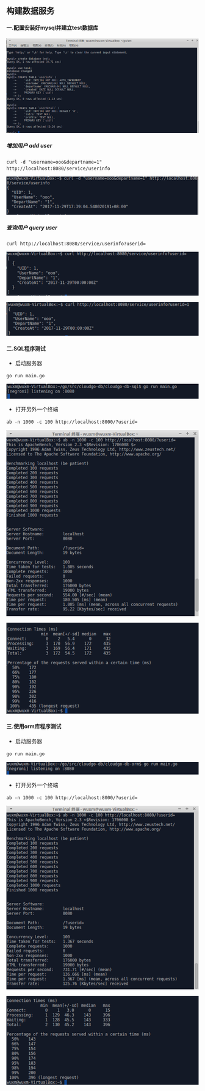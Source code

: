 ## 构建数据服务
#### 一.配置安装好mysql并建立test数据库
![建立测试的数据库:](https://github.com/wuxuemin/cloudgo-db/blob/master/image/test.png)

##### 增加用户 add user

`curl -d "username=ooo&departname=1" http://localhost:8080/service/userinfo`

![-d:](https://github.com/wuxuemin/cloudgo-db/blob/master/image/2.png)

##### 查询用户 query user

`curl http://localhost:8080/service/userinfo?userid=`

![-q:](https://github.com/wuxuemin/cloudgo-db/blob/master/image/chaxun.png)

![-q:](https://github.com/wuxuemin/cloudgo-db/blob/master/image/chaxun2.png)

#### 二.SQL程序测试
+ 启动服务器

`go run main.go`

![启动服务器:](https://github.com/wuxuemin/cloudgo-db/blob/master/image/1.png)

+ 打开另外一个终端

`ab -n 1000 -c 100 http://localhost:8000/?userid=`

![测试:](https://github.com/wuxuemin/cloudgo-db/blob/master/image/ceshi1.png)

![测试:](https://github.com/wuxuemin/cloudgo-db/blob/master/image/ceshi2.png)

#### 三.使用orm库程序测试
+ 启动服务器

`go run main.go`

![启动服务器:](https://github.com/wuxuemin/cloudgo-db/blob/master/image/orm-begin.png)


+ 打开另外一个终端

`ab -n 1000 -c 100 http://localhost:8000/?userid=`

![测试:](https://github.com/wuxuemin/cloudgo-db/blob/master/image/orm-1.png)

![测试:](https://github.com/wuxuemin/cloudgo-db/blob/master/image/orm2.png)
